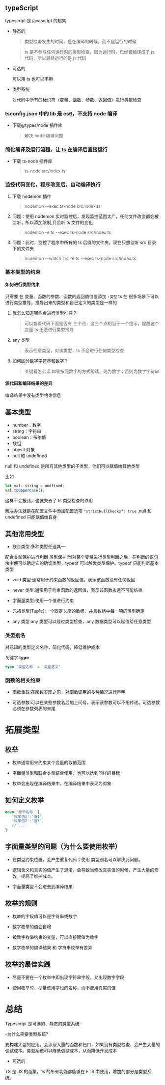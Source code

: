 ## typeScript

typescript 是 javascript 的超集

- 静态的

  > 类型检查发生的时间，是在编译的时候，而不是运行的时候

  > ts 是不参与任何运行时的类型检查，因为运行时，已经被编译成了 js 代码，所以最终运行的是 js 代码

- 可选的

  可以用 ts 也可以不用

- 类型系统

  对代码中所有的标识符（变量、函数、参数、返回值）进行类型检查

### tsconfig.json 中的 lib 是 es6，不支持 node 编译

- 下载@types/node 插件库
  > 解决 node 编译问题

### 简化编译及运行流程，让 ts 在编译后直接运行

- 下载 ts-node 插件库
  > ts-node src/index.ts

### 监控代码变化，程序改变后，自动编译执行

1. 下载 nodemon 插件
   > nodemon --exec ts-node src/index.ts
2. 问题：使用 nodemon 实时监控后，发现监控范围太广，任何文件改变都会被监听，所以添加限制,只监听 ts 文件的变化
   > nodemon -e ts --exec ts-node src/index.ts
3. 问题：此时，监控了程序中所有的 ts 后缀的文件夹，现在只想监听 src 目录下的文件夹
   > nodemon --watch src -e ts --exec ts-node src/index.ts

### 基本类型的约束

#### 如何进行类型约束

只需要 在 变量、函数的参数、函数的返回值位置添加 `:类型`
ts 在 很多场景下可以进行类型推导，推导出来的类型和自己定义的类型是一样的

1. 我怎么知道哪些会进行类型推导？
   > 可以查看代码下面是否有 三个点，这三个点相当于一个提示，提醒这个变量 ts 无法进行类型推导
2. any 类型
   > 表示任意类型，对该类型，ts 不会进行任何类型检查
3. 如何区分数字字符串和数字？
   > 关键看怎么读
   > 如果按照数字的方式朗读，则为数字；否则为数字字符串

#### 源代码和编译结果的差异

编译结果中没有类型约束信息

## 基本类型

- number：数字
- string：字符串
- boolean：布尔值
- 数组
- object 对象
- null 和 undefined

null 和 undefined 是所有其他类型的子类型，他们可以赋值给其他类型

比如

```javascript
let val: string = undfined;
val.toUpperCase();
```

这样不会报错，也就失去了 ts 类型检查的作用

解决办法就是在配置文件中添加配置选项 `"strictNullChecks": true` ,null 和 undefined 只能赋值给自身

## 其他常用类型

- 联合类型:多种类型任选其一

配合类型保护进行判断
类型保护:当对某个变量进行类型判断之后，在判断的语句块中便可以确定它的确切类型，typeof 可以触发类型保护。typeof 只能判断基本类型

- void 类型:通常用于约束函数的返回值，表示该函数没有任何返回

- never 类型:通常用于约束函数的返回值，表示该函数永远不可能结束

- 字面量类型:使用一个值进行约束

- 元祖类型(Tup1e):一个固定长度的数组，并且数组中每一项的类型确定

- any 类型:any 类型可以绕过类型检查，any 数据类型可以赋值给任意类型

### 类型别名

对已知的类型定义名称，简化代码，降低维护成本

关键字 **type**

```typescript
type '类型名称' = '类型定义'
```

### 函数的相关约束

- 函数重载:在函数实现之前，对函数调用的多种情况进行声明

- 可选参数:可以在某些参数名后加上问号，表示该参数可以不用传递。可选参数必须在参数列表的未尾

# 拓展类型

## 枚举

- 枚举通常用来约束某个变量的取值范围

- 字面量类型和联合类型结合使用，也可以达到同样的目标

- 枚举会出现在编译结果中，在编译结果中表现为对象

## 如何定义枚举

```typescript
enum '枚举名称' {
   '枚举值1':'值1',
   '枚举值2':'值3',
   // ...
}
```

## 字面量类型的问题（为什么要使用枚举）

- 在类型约束位置，会产生重复代码；使用 类型别名可以解决此问题。

- 逻辑含义和真实的值产生了混淆，会导致当修改真实值的时候，产生大量的修改，提高了维护成本。

- 字面量类型不会进去到编译结果

## 枚举的规则

- 枚举的字段值可以是字符串或数字

- 数字枚举的值会自增

- 被数字枚举约束的变量，可以直接赋值为数字

- 数字枚举的编译结果 和 字符串枚举有差异

## 枚举的最佳实践

- 尽量不要在一个枚举中即出现字符串字段，又出现数字字段

- 使用枚举时，尽量使用字段的名称，而不使用真实的值

# 总结

Typescript 是可选的、静态的类型系统

-为什么需要类型系统?

要构建大型的应用，会涉及大量的函数和扫口，如果没有类型检查，会产生大量的调试成本。类型系统可以降低调试成本，从而降低开发成本

- 可选的

TS 是 JS 的超集。1s 的所有功能都能够在 ETS 中使用，增加的部分是类型系统。
